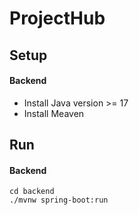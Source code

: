 # ProjectHub

## Setup

#### Backend
* Install Java version >= 17
* Install Meaven


## Run
#### Backend
    cd backend
    ./mvnw spring-boot:run